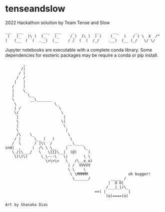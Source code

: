 # tenseandslow
2022 Hackathon solution by Team Tense and Slow

    ___  ___         __   ___     _         __      __        _          
     )   )_   )\ )  (_ `  )_     /_)  )\ )  ) )    (_ `  )   / ) \  X  /™
    (   (__  (  (  .__)  (__    / /  (  (  /_/    .__)  (__ (_/   \/ \/  
                                                                     
                                                                                

Jupyter notebooks are executable with a complete conda library. Some dependencies for esoteric packages may be require a conda or pip install.


            ,
           /|
          / |
         /  /
        |   |
       /    |
       |    \_
       |      \__
       \       __\_______
        \                 \_
        | /                 \
        \/                   \
         |                    |
         \                   \|
         |                    \
         \                     |
         /\    \_               \
        / |      \__ (   )       \
       /  \      / |\\  /       __\____
    snd|  ,     |  /\ \ \__    |       \_
       \_/|\___/   \   \}}}\__|  (@)     )
        \)\)\)      \_\---\   \|       \ \
                      \>\>\>   \   /\__o_o)
                                | /  VVVVV
                                \ \    \
                                 \ \MMMMM                  oh bugger!
                                  \______/         _____ /
                                                  |  O O|
                                                 /___|_|/\_
                                            ==( |          |
                                                 (o)====(o)

    Art by Shanaka Dias
    
